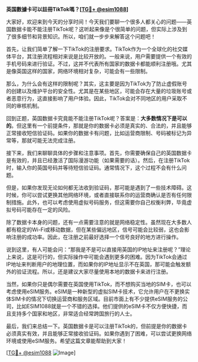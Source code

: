 **英国數據卡可以註冊TikTok嗎？[[TG💪+ @esim1088](https://t.me/s/esim1088)]**

大家好，欢迎来到今天的分享时间！今天我们要聊一个很多人都关心的问题——英国数据卡能不能注册TikTok呢？这听起来像是个很简单的问题，但实际上涉及到了很多细节和背景知识。所以，咱们就一步步来解答这个问题吧！

首先，让我们简单了解一下TikTok的注册要求。TikTok作为一个全球化的社交媒体平台，其注册流程相对来说是比较开放的。一般来说，用户需要提供一个有效的手机号码来进行验证。不过，这并不代表所有国家的数据卡都能顺利注册哦。尤其是像英国这样的国家，网络环境相对复杂，可能会有一些限制。

那么，为什么会有这样的限制呢？其实，这主要是因为TikTok为了防止虚假账号的创建以及维护平台的安全性。尤其是在某些地区，可能会存在大量的垃圾账号或者恶意行为，这直接影响了用户体验。因此，TikTok会对不同地区的用户采取不同的审核机制。

回到正题，英国数据卡究竟能不能注册TikTok呢？答案是：**大多数情况下是可以的**。但这里有一个前提条件，那就是你的数据卡必须是真实的、合法的，并且能够正常接收短信验证码。如果你的数据卡有问题，比如运营商限制、号码被标记为异常等，那就可能无法完成注册。

接下来，我们来聊聊具体的步骤和注意事项。首先，你需要确保自己的英国数据卡是有效的，并且已经激活了国际漫游功能（如果需要的话）。然后，在注册TikTok时，输入你的英国号码并等待短信验证码。通常情况下，这个过程不会有什么问题。

但是，如果你发现无论如何都无法收到验证码，那可能是遇到了一些技术障碍。这时候，你可以尝试更换其他网络环境，或者直接联系你的运营商确认是否有任何限制措施。此外，也可以考虑使用虚拟号码服务，但这需要你自己权衡利弊，毕竟虚拟号码可能存在一定的风险。

除了数据卡本身的问题，还有一点需要注意的就是网络稳定性。虽然现在大多数人都有稳定的Wi-Fi或移动数据，但在某些偏远地区，信号可能会比较弱，这也会影响注册的成功率。因此，在注册之前最好选择一个信号良好的地方进行操作。

说到这里，有人可能会问：“那我是不是可以直接用英国的IP地址来注册呢？”理论上来说，这是可行的，但实际操作中可能会遇到更多的困难。因为TikTok会通过IP地址来判断用户的地理位置，而如果你的IP地址显示不在英国，那可能会触发额外的验证流程。所以，还是建议大家尽量使用本地的数据卡来进行注册。

当然，如果你只是偶尔需要在英国使用TikTok，而不想购买当地的SIM卡，也可以考虑使用eSIM服务。eSIM是一种新型的虚拟SIM卡技术，它允许用户在不更换实体SIM卡的情况下切换运营商和服务区域。目前市面上有不少提供eSIM服务的公司，比如ESIM1088就是一个不错的选择。他们提供的eSIM卡不仅方便快捷，而且支持多个国家和地区，非常适合经常跨国旅行的人士。

最后，我们来总结一下。英国数据卡是可以注册TikTok的，但前提是你的数据卡必须真实有效，并且能够正常接收验证码。如果你遇到了困难，可以尝试更换网络环境或使用eSIM服务。希望这篇文章能帮助到大家！

[[TG💪+ @esim1088](https://t.me/s/esim1088) ![Image](https://i.postimg.cc/4NQfJmqS/Snipaste-2025-05-13-00-14-12.png)]